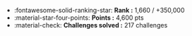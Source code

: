 - :fontawesome-solid-ranking-star: **Rank :** 1,660 / +350,000
- :material-star-four-points: **Points :** 4,600 pts
- :material-check: **Challenges solved :** 217 challenges
